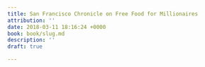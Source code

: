 ```yaml
---
title: San Francisco Chronicle on Free Food for Millionaires
attribution: ''
date: 2018-03-11 18:16:24 +0000
book: book/slug.md
description: ''
draft: true

---
```

